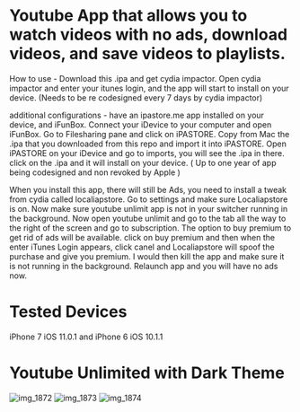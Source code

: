 # Youtube App that allows you to watch videos with no ads, download videos, and save videos to playlists.

 How to use - Download this .ipa and get cydia impactor. Open cydia impactor and enter your itunes login, and
 the app will start to install on your device. (Needs to be re codesigned every 7 days by cydia impactor)

 additional configurations - have an ipastore.me app installed on your device, and iFunBox. Connect your iDevice 
 to your computer and open iFunBox. Go to Filesharing pane and click on iPASTORE. Copy from Mac the .ipa that you downloaded
 from this repo and import it into iPASTORE. Open iPASTORE on your iDevice and go to imports, you will see the .ipa in there.
 click on the .ipa and it will install on your device. ( Up to one year of app being codesigned and non revoked by Apple )

 When you install this app, there will still be Ads, you need to install a tweak from cydia called localiapstore.
 Go to settings and make sure Localiapstore is on. Now make sure youtube unlimit app is not in your switcher running in the background. Now open youtube unlimit and go to the tab all the way to the right of the screen and go to subscription. 
 The option to buy premium to get rid of ads will be available. click on buy premium and then when the enter iTunes Login appears, click canel and Localiapstore will spoof the purchase and give you premium.
 I would then kill the app and make sure it is not running in the background. Relaunch app and you will have no ads now.
 
 # Tested Devices 
 iPhone 7 iOS 11.0.1 and
 iPhone 6 iOS 10.1.1
 

# Youtube Unlimited with Dark Theme 
![img_1872](https://user-images.githubusercontent.com/16402942/32858179-a10a966a-ca18-11e7-8c54-edb2c46b5193.PNG)
![img_1873](https://user-images.githubusercontent.com/16402942/32858477-9e1077d0-ca19-11e7-8854-c058ca1a22e8.PNG)
![img_1874](https://user-images.githubusercontent.com/16402942/32858530-cdf59732-ca19-11e7-9df6-407cc13e5a27.PNG)
